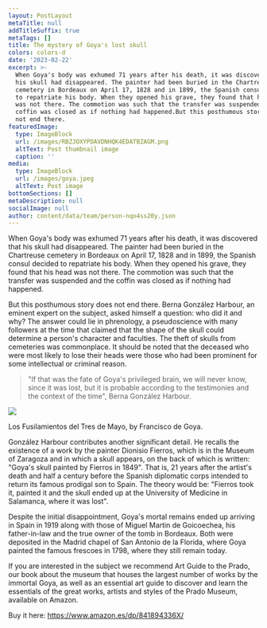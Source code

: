 ```yaml
---
layout: PostLayout
metaTitle: null
addTitleSuffix: true
metaTags: []
title: The mystery of Goya's lost skull
colors: colors-d
date: '2023-02-22'
excerpt: >-
  When Goya's body was exhumed 71 years after his death, it was discovered that
  his skull had disappeared. The painter had been buried in the Chartreuse
  cemetery in Bordeaux on April 17, 1828 and in 1899, the Spanish consul decided
  to repatriate his body. When they opened his grave, they found that his head
  was not there. The commotion was such that the transfer was suspended and the
  coffin was closed as if nothing had happened.But this posthumous story does
  not end there.
featuredImage:
  type: ImageBlock
  url: /images/RBZJOXYPDAVDNHQK4EDATBZAGM.png
  altText: Post thumbnail image
  caption: ''
media:
  type: ImageBlock
  url: /images/goya.jpeg
  altText: Post image
bottomSections: []
metaDescription: null
socialImage: null
author: content/data/team/person-nqo4ss20y.json
---
```

When Goya's body was exhumed 71 years after his death, it was discovered that his skull had disappeared. The painter had been buried in the Chartreuse cemetery in Bordeaux on April 17, 1828 and in 1899, the Spanish consul decided to repatriate his body. When they opened his grave, they found that his head was not there. The commotion was such that the transfer was suspended and the coffin was closed as if nothing had happened.

But this posthumous story does not end there. Berna González Harbour, an eminent expert on the subject, asked himself a question: who did it and why? The answer could lie in phrenology, a pseudoscience with many followers at the time that claimed that the shape of the skull could determine a person's character and faculties. The theft of skulls from cemeteries was commonplace. It should be noted that the deceased who were most likely to lose their heads were those who had been prominent for some intellectual or criminal reason.

> "If that was the fate of Goya's privileged brain, we will never know, since it was lost, but it is probable according to the testimonies and the context of the time", Berna González Harbour.



![](https://www.grandesmuseos.news/images/El_Tres_de_Mayo,_by_Francisco_de_Goya,_from_Prado_thin_black_margin.jpg)

Los Fusilamientos del Tres de Mayo, by Francisco de Goya.

González Harbour contributes another significant detail. He recalls the existence of a work by the painter Dionisio Fierros, which is in the Museum of Zaragoza and in which a skull appears, on the back of which is written: "Goya's skull painted by Fierros in 1849". That is, 21 years after the artist's death and half a century before the Spanish diplomatic corps intended to return its famous prodigal son to Spain. The theory would be: "Fierros took it, painted it and the skull ended up at the University of Medicine in Salamanca, where it was lost".

Despite the initial disappointment, Goya's mortal remains ended up arriving in Spain in 1919 along with those of Miguel Martin de Goicoechea, his father-in-law and the true owner of the tomb in Bordeaux. Both were deposited in the Madrid chapel of San Antonio de la Florida, where Goya painted the famous frescoes in 1798, where they still remain today.

If you are interested in the subject we recommend Art Guide to the Prado, our book about the museum that houses the largest number of works by the immortal Goya, as well as an essential art guide to discover and learn the essentials of the great works, artists and styles of the Prado Museum, available on Amazon.

Buy it here: https://www.amazon.es/dp/841894336X/
